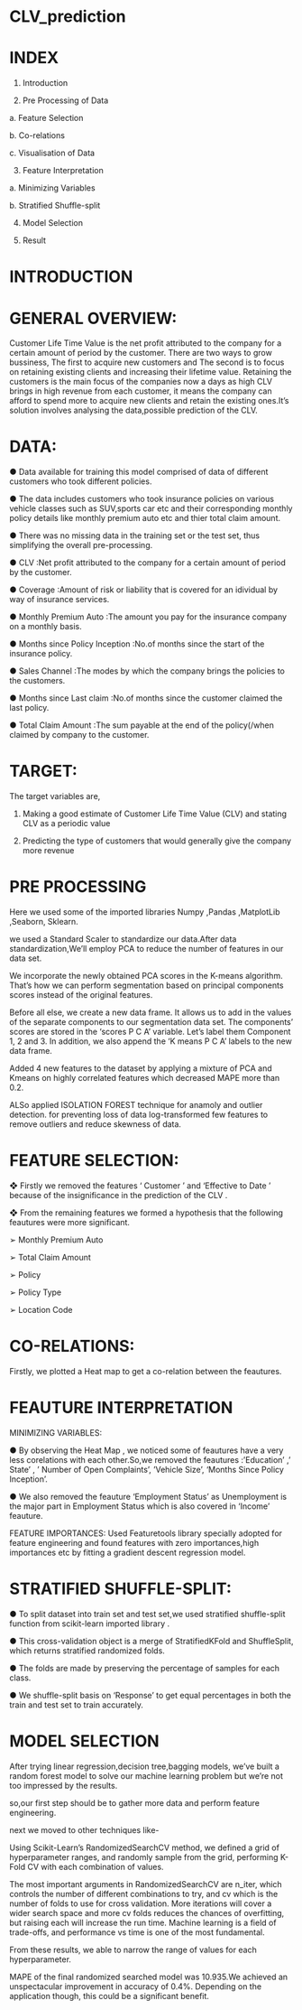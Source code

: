 # CLV_prediction

# INDEX

1. Introduction

2. Pre Processing of Data

a. Feature Selection

b. Co-relations

c. Visualisation of Data

3. Feature Interpretation

a. Minimizing Variables
 
b. Stratified Shuffle-split
 
4. Model Selection

5. Result

# INTRODUCTION

# GENERAL OVERVIEW:
Customer Life Time Value is the net profit attributed to the company for a certain amount
of period by the customer. There are two ways to grow bussiness, The first to acquire new
customers and The second is to focus on retaining existing clients and increasing their
lifetime value. Retaining the customers is the main focus of the companies now a days as
high CLV brings in high revenue from each customer, it means the company can afford to
spend more to acquire new clients and retain the existing ones.It’s solution involves
analysing the data,possible prediction of the CLV.

# DATA:
● Data available for training this model comprised of data of different customers who
took different policies.

● The data includes customers who took insurance policies on various vehicle classes
such as SUV,sports car etc and their corresponding monthly policy details like
monthly premium auto etc and thier total claim amount.

● There was no missing data in the training set or the test set, thus simplifying the
overall pre-processing.

● CLV :Net profit attributed to the company for a certain
amount of period by the customer.

● Coverage :Amount of risk or liability that is covered for an
idividual by way of insurance services.

● Monthly Premium Auto :The amount you pay for the insurance company on
a monthly basis.

● Months since Policy Inception :No.of months since the start of the insurance
policy.

● Sales Channel :The modes by which the company brings the
policies to the customers.

● Months since Last claim :No.of months since the customer claimed the last
policy.

● Total Claim Amount :The sum payable at the end of the policy(/when
claimed by company to the customer.

# TARGET:
The target variables are,

1. Making a good estimate of Customer Life Time Value (CLV) and stating CLV as a
periodic value

2. Predicting the type of customers that would generally give the company more
revenue

# PRE PROCESSING

Here we used some of the imported libraries Numpy ,Pandas ,MatplotLib ,Seaborn,
Sklearn.

we used a Standard Scaler to standardize our data.After data standardization,We’ll employ PCA to reduce the number of features in our data set.

We incorporate the newly obtained PCA scores in the K-means algorithm. That’s how we can perform segmentation based on principal components scores instead of the original features.

Before all else, we create a new data frame. It allows us to add in the values of the separate components to our segmentation data set. The components’ scores are stored in the ‘scores P C A’ variable. Let’s label them Component 1, 2 and 3. In addition, we also append the ‘K means P C A’ labels to the new data frame.

Added 4 new features to the dataset by applying a mixture of PCA and Kmeans on highly correlated features which decreased MAPE more than 0.2.



ALSo applied ISOLATION FOREST technique for anamoly and outlier detection. for preventing loss of data log-transformed few features to remove outliers and reduce skewness of data.

# FEATURE SELECTION:

❖ Firstly we removed the features ‘ Customer ’ and ‘Effective to Date ’ because of the
insignificance in the prediction of the CLV .

❖ From the remaining features we formed a hypothesis that the following feautures
were more significant.

➢ Monthly Premium Auto

➢ Total Claim Amount

➢ Policy

➢ Policy Type

➢ Location Code

# CO-RELATIONS:

Firstly, we plotted a Heat map to get a co-relation between the feautures.

# FEAUTURE INTERPRETATION
MINIMIZING VARIABLES:

● By observing the Heat Map , we noticed some of feautures have a very less
corelations with each other.So,we removed the feautures :’Education’ ,’ State’ , ’
Number of Open Complaints’, ’Vehicle Size’, ‘Months Since Policy Inception’.

● We also removed the feauture ‘Employment Status’ as Unemployment is the major
part in Employment Status which is also covered in ‘Income’ feauture.

FEATURE IMPORTANCES:
Used Featuretools library specially adopted for feature engineering and found features with zero importances,high importances etc by fitting a gradient descent regression model.

# STRATIFIED SHUFFLE-SPLIT:

● To split dataset into train set and test set,we used stratified shuffle-split function
from scikit-learn imported library .

● This cross-validation object is a merge of StratifiedKFold and ShuffleSplit, which
returns stratified randomized folds.

● The folds are made by preserving the percentage of samples for each class.

● We shuffle-split basis on ‘Response’ to get equal percentages in both the train and
test set to train accurately.

# MODEL SELECTION
After trying linear regression,decision tree,bagging models, we’ve built a random forest model to solve our machine learning problem but we’re not too impressed by the results.

so,our first step should be to gather more data and perform feature engineering.

next we moved to other techniques like-

Using Scikit-Learn’s RandomizedSearchCV method, we defined a grid of hyperparameter ranges, and randomly sample from the grid, performing K-Fold CV with each combination of values.

The most important arguments in RandomizedSearchCV are n_iter, which controls the number of different combinations to try, and cv which is the number of folds to use for cross validation. More iterations will cover a wider search space and more cv folds reduces the chances of overfitting, but raising each will increase the run time. Machine learning is a field of trade-offs, and performance vs time is one of the most fundamental.

From these results, we able to narrow the range of values for each hyperparameter.

MAPE of the final randomized searched model was 10.935.We achieved an unspectacular improvement in accuracy of 0.4%. Depending on the application though, this could be a significant benefit.








